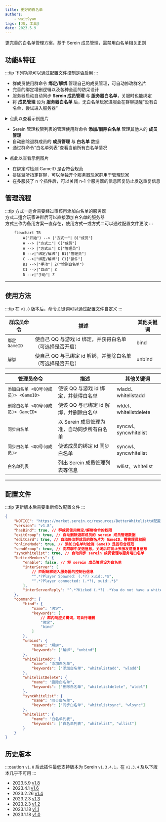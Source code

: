 ```yaml
---
title: 更好的白名单
authors:
    - wait9yan
tags: [JS, 工具]
date: 2023.5.9
---
```


更完善的白名单管理方案，基于 Serein 成员管理，需禁用白名单相关正则

<!--truncate-->

## 功能&特征

:::tip
下列功能可以通过配置文件控制是否启用
:::

- 群成员使用群命令 **绑定/解绑** 管理自己的成员管理，可自动修改群名片
- 完善的绑定增删逻辑以及各种全面的防呆设计
- 服务器启动自动同步 **Serein 成员管理** 与 **服务器白名单**，关服时也能绑定
- 将 **成员管理** 设为 **服务器白名单** 后，无白名单玩家进服会在群聊提醒”没有白名单，尝试进入服务器“

<details>
	<summary>点此以查看示例图片</summary>

![1](/img/BetterWhitelist/BetterWhitelist_1.png)

</details>

- Serein 管理权限列表的管理使用群命令 **添加/删除白名单** 管理其他人的 **成员管理**
- 自动删除退群成员的 **成员管理** 与 **白名单** 数据
- 通过群命令“白名单列表”查看当前所有白名单情况

<details>
	<summary>点此以查看示例图片</summary>

![2](/img/BetterWhitelist/BetterWhitelist_2.png)

</details>

- 在绑定时检测 GameID 是否符合规范
- 排除监听指定群聊，可以单独开个服务器玩家群用于管理玩家
- 在多服装了 n 个插件后，可以关闭 n-1 个服务器的信息回复防止发送重复信息

## 管理流程

:::tip
方式一适合需要经过审核再添加白名单的服务器  
方式二适合玩家进群后可以直接添加白名单的服务器  
方式三作为备用方案一直存在，使用方式一或方式二可以通过配置文件更改
:::

```mermaid
	flowchart TB
		A("开始") --> |"方式一"| B["成员"]
		A --> |"方式二"| C["成员"]
		A --> |"方式三"| D["管理员"]
		B -->|"绑定/解绑"| B1["管理员"]
		C -->|"绑定/解绑"| C1["插件"]
		B1 -->|"手动"| Z("增删白名单")
		C1 -->|"自动"| Z
		D -->|"手动"| Z
```

---

## 使用方法

:::tip
在 `v1.8` 版本后，命令关键词可以通过配置文件自定义
:::

| 群成员命令    | 描述                                                       | 其他关键词 |
| ------------- | ---------------------------------------------------------- | ---------- |
| `绑定 GameID` | 使自己 QQ 与游戏 id 绑定，并获得白名单（可选择是否开启）   | bind       |
| `解绑`        | 使自己 QQ 与已绑定 id 解绑，并删除白名单（可选择是否开启） | unbind     |

| 管理员命令                          | 描述                                       | 其他关键词             |
| ----------------------------------- | ------------------------------------------ | ---------------------- |
| `添加白名单 <QQ号(@成员)> <GameID>` | 使该 QQ 与游戏 id 绑定，并获得白名单       | wladd、whitelistadd    |
| `删除白名单 <QQ号(@成员)> GameID>`  | 使该 QQ 与已绑定 id 解绑，并删除白名单     | wldel、whitelistdelete |
| `同步白名单`                        | 以 Serein 成员管理为准，自动同步所有白名单 | syncwl、syncwhitelist  |
| `同步白名单 <QQ号(@成员)>`          | 使该成员的绑定 id 同步白名单               | syncwl、syncwhitelist  |
| `白名单列表`                        | 列出 Serein 成员管理列表等信息             | wllist、whitelist      |

---

## 配置文件

:::tip
更新版本后需要重新修改配置文件
:::

```json
{
	"NOTICE": "https://market.serein.cc/resources/BetterWhitelistt#配置文件",
	"version": "v1.8",
	"hasBind": true, // 群成员使用绑定/解绑命令的权限
	"exitGroup": true, // 自动删除退群成员的 serein 成员管理数据
	"editCard": true, // 自动修改群成员的群名片为 GameID，需管理员权限
	"onlineMode": true, // 添加白名单时检测 GameID 是否符合规范
	"sendGroup": true, // 向群聊中发送信息，关闭后可防止多服发送重复信息
	"syncWhitelist": true, // 自动同步 serein 成员管理与服务端白名单
	"betterMembers": {
		"enable": false, // 将 serein 成员管理设为白名单
		"interServer": [
			// 匹配玩家进入服务器的控制台信息
			"^.*?Player Spawned: (.*?) xuid:.*$",
			"^.*?Player connected: (.*?), xuid:.*$"
		],
		"interServerReply": "^.*?Kicked (.*?) .*You do not have a whitelist!.*$"
	},
	"command": {
		"bind": {
			"name": "绑定",
			"keywords": [
				// 群内响应关键词，可自行增删
				"绑定",
				"bind"
			]
		},
		"unbind": {
			"name": "解绑",
			"keywords": ["解绑", "unbind"]
		},
		"whitelistAdd": {
			"name": "添加白名单",
			"keywords": ["添加白名单", "whitelistadd", "wladd"]
		},
		"whitelistDelete": {
			"name": "删除白名单",
			"keywords": ["删除白名单", "whitelistdelete", "wldel"]
		},
		"syncWhitelist": {
			"name": "同步白名单",
			"keywords": ["同步白名单", "whitelistsync", "wlsync"]
		},
		"whitelist": {
			"name": "白名单列表",
			"keywords": ["白名单列表", "whitelist", "wllist"]
		}
	}
}
```

## 历史版本

:::caution
`v1.8` 后此插件最低支持版本为 Serein `v1.3.4.1`，在 `v1.3.4` 及以下版本几乎不可用
:::

- 2023.5.9 [v1.8](https://download.serein.cc/https://raw.githubusercontent.com/Zaitonn/Serein-Docs/c2b4968c5e0afe2abb60ab5f15b3159338d76982/JS/BetterWhitelist/BetterWhitelist.js?download)
- 2023.4.1 [v1.6](https://download.serein.cc/https://raw.githubusercontent.com/Zaitonn/Serein-Docs/5bf23e0c3666087a1faca1ada4064781b9d50c20/JS/BetterWhitelist/v1.6/BetterWhitelist.js?download)
- 2023.2.26 [v1.4](https://download.serein.cc/https://raw.githubusercontent.com/Zaitonn/Serein-Docs/5bf23e0c3666087a1faca1ada4064781b9d50c20/JS/BetterWhitelist/v1.4/BetterWhitelist.js?download)
- 2023.2.3 [v1.3](https://download.serein.cc/https://raw.githubusercontent.com/Zaitonn/Serein-Docs/5bf23e0c3666087a1faca1ada4064781b9d50c20/JS/BetterWhitelist/v1.3/BetterWhitelist.js?download)
- 2023.2.3 [v1.2](https://download.serein.cc/https://raw.githubusercontent.com/Zaitonn/Serein-Docs/5bf23e0c3666087a1faca1ada4064781b9d50c20/JS/BetterWhitelist/v1.2/BetterWhitelist.js?download)
- 2023.1.18 [v1.1](https://download.serein.cc/https://raw.githubusercontent.com/Zaitonn/Serein-Docs/5bf23e0c3666087a1faca1ada4064781b9d50c20/JS/BetterWhitelist/v1.1/BetterWhitelist.js?download)
- 2023.1.18 [v1.0](https://download.serein.cc/https://raw.githubusercontent.com/Zaitonn/Serein-Docs/5bf23e0c3666087a1faca1ada4064781b9d50c20/JS/BetterWhitelist/v1.0/BetterWhitelist.js?download)
